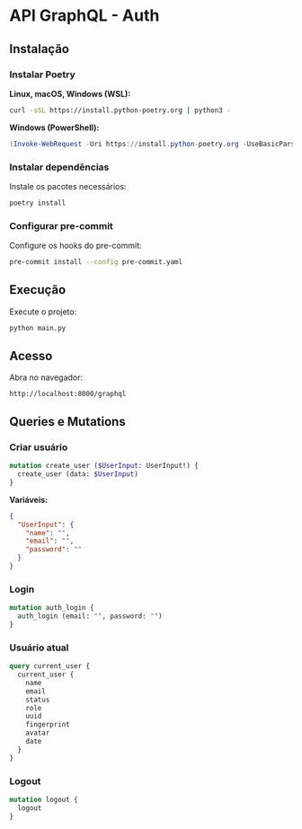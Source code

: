 # API GraphQL - Auth

## Instalação

### Instalar Poetry

**Linux, macOS, Windows (WSL):**
```bash
curl -sSL https://install.python-poetry.org | python3 -
```

**Windows (PowerShell):**
```powershell
(Invoke-WebRequest -Uri https://install.python-poetry.org -UseBasicParsing).Content | py -
```

### Instalar dependências

Instale os pacotes necessários:

```bash
poetry install
```

### Configurar pre-commit

Configure os hooks do pre-commit:

```bash
pre-commit install --config pre-commit.yaml
```

## Execução

Execute o projeto:

```bash
python main.py
```

## Acesso

Abra no navegador:

```
http://localhost:8000/graphql
```

## Queries e Mutations

### Criar usuário

```graphql
mutation create_user ($UserInput: UserInput!) {
  create_user (data: $UserInput)
}
```

**Variáveis:**
```json
{
  "UserInput": {
    "name": "",
    "email": "",
    "password": ""
  }
}
```

### Login

```graphql
mutation auth_login {
  auth_login (email: "", password: "")
}
```

### Usuário atual

```graphql
query current_user {
  current_user {
    name
    email
    status
    role
    uuid
    fingerprint
    avatar
    date
  }
}
```

### Logout

```graphql
mutation logout {
  logout
}
```
